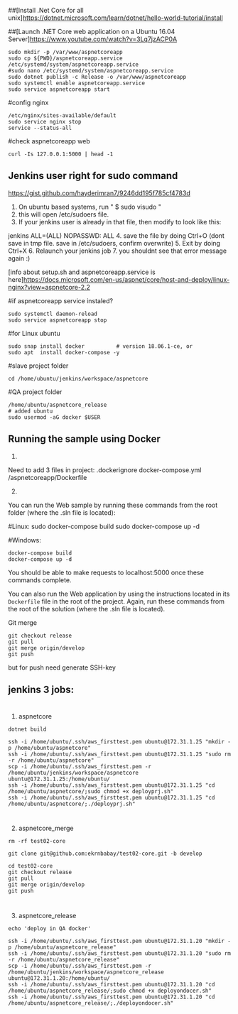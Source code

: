  ##[Install .Net Core for all unix]https://dotnet.microsoft.com/learn/dotnet/hello-world-tutorial/install

 ##[Launch .NET Core web application on a Ubuntu 16.04 Server]https://www.youtube.com/watch?v=3Lq7jzACP0A
```
sudo mkdir -p /var/www/aspnetcoreapp
sudo cp ${PWD}/aspnetcoreapp.service /etc/systemd/system/aspnetcoreapp.service
#sudo nano /etc/systemd/system/aspnetcoreapp.service
sudo dotnet publish -c Release -o /var/www/aspnetcoreapp
sudo systemctl enable aspnetcoreapp.service
sudo service aspnetcoreapp start
```
 #config nginx
```
/etc/nginx/sites-available/default
sudo service nginx stop
service --status-all
```
 #check aspnetcoreapp web
```
curl -Is 127.0.0.1:5000 | head -1
```

 ## Jenkins user right for sudo command
https://gist.github.com/hayderimran7/9246dd195f785cf4783d

1. On ubuntu based systems, run " $ sudo visudo "
2. this will open /etc/sudoers file.
3. If your jenkins user is already in that file, then modify to look like this:

jenkins ALL=(ALL) NOPASSWD: ALL
4. save the file by doing Ctrl+O  (dont save in tmp file. save in /etc/sudoers, confirm overwrite)
5. Exit by doing Ctrl+X
6. Relaunch your jenkins job 
7. you shouldnt see that error message again :)

[info about setup.sh and aspnetcoreapp.service is here]https://docs.microsoft.com/en-us/aspnet/core/host-and-deploy/linux-nginx?view=aspnetcore-2.2


 #if aspnetcoreapp service instaled? 
```
sudo systemctl daemon-reload
sudo service aspnetcoreapp stop
```
 #for Linux ubuntu
```
sudo snap install docker          # version 18.06.1-ce, or
sudo apt  install docker-compose -y
```

 #slave project folder 
```
cd /home/ubuntu/jenkins/workspace/aspnetcore
```

 #QA project folder
```
/home/ubuntu/aspnetcore_release
# added ubuntu 
sudo usermod -aG docker $USER
```

 ## Running the sample using Docker
 1)
 Need to add 3 files in project:
 .dockerignore
 docker-compose.yml
 /aspnetcoreapp/Dockerfile
 
 2)
You can run the Web sample by running these commands from the root folder (where the .sln file is located):

#Linux:
sudo docker-compose build
sudo docker-compose up -d

#Windows:
```
docker-compose build
docker-compose up -d
```

You should be able to make requests to localhost:5000 once these commands complete.

You can also run the Web application by using the instructions located in its `Dockerfile` file in the root of the project. Again, run these commands from the root of the solution (where the .sln file is located).

Git merge
```
git checkout release
git pull
git merge origin/develop
git push
```
but for push need generate SSH-key

## jenkins 3 jobs:
#
1) aspnetcore

```
dotnet build

ssh -i /home/ubuntu/.ssh/aws_firsttest.pem ubuntu@172.31.1.25 "mkdir -p /home/ubuntu/aspnetcore"
ssh -i /home/ubuntu/.ssh/aws_firsttest.pem ubuntu@172.31.1.25 "sudo rm -r /home/ubuntu/aspnetcore"
scp -i /home/ubuntu/.ssh/aws_firsttest.pem -r /home/ubuntu/jenkins/workspace/aspnetcore ubuntu@172.31.1.25:/home/ubuntu/
ssh -i /home/ubuntu/.ssh/aws_firsttest.pem ubuntu@172.31.1.25 "cd /home/ubuntu/aspnetcore/;sudo chmod +x deployprj.sh"
ssh -i /home/ubuntu/.ssh/aws_firsttest.pem ubuntu@172.31.1.25 "cd /home/ubuntu/aspnetcore/;./deployprj.sh"
```
#
2) aspnetcore_merge

```
rm -rf test02-core

git clone git@github.com:ekrnbabay/test02-core.git -b develop

cd test02-core
git checkout release
git pull
git merge origin/develop
git push
```
#
3) aspnetcore_release
```
echo 'deploy in QA docker'

ssh -i /home/ubuntu/.ssh/aws_firsttest.pem ubuntu@172.31.1.20 "mkdir -p /home/ubuntu/aspnetcore_release"
ssh -i /home/ubuntu/.ssh/aws_firsttest.pem ubuntu@172.31.1.20 "sudo rm -r /home/ubuntu/aspnetcore_release"
scp -i /home/ubuntu/.ssh/aws_firsttest.pem -r /home/ubuntu/jenkins/workspace/aspnetcore_release ubuntu@172.31.1.20:/home/ubuntu/
ssh -i /home/ubuntu/.ssh/aws_firsttest.pem ubuntu@172.31.1.20 "cd /home/ubuntu/aspnetcore_release/;sudo chmod +x deployondocer.sh"
ssh -i /home/ubuntu/.ssh/aws_firsttest.pem ubuntu@172.31.1.20 "cd /home/ubuntu/aspnetcore_release/;./deployondocer.sh"
```